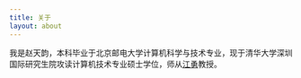 ```yaml
---
title: 关于
layout: about
---
```


我是赵天韵，本科毕业于北京邮电大学计算机科学与技术专业，现于清华大学深圳国际研究生院攻读计算机技术专业硕士学位，师从[江勇](https://www.sigs.tsinghua.edu.cn/jy/main.htm)教授。